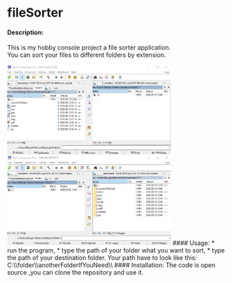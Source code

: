 # fileSorter
#### Description:   
This is my hobby console project a file sorter application.  
You can sort your files to different folders by extension.  

<img src="imgs/folder1-2.png" width=75% height=75%>
#### Usage:  
* run the program,  
* type the path of your folder what you want to sort,  
* type the path of your destination folder.  
Your path have to look like this:  C:\\folder\\anotherFolderIfYouNeed\\  
#### Installation:  
The code is open source ,you can clone the repository and use it. 
